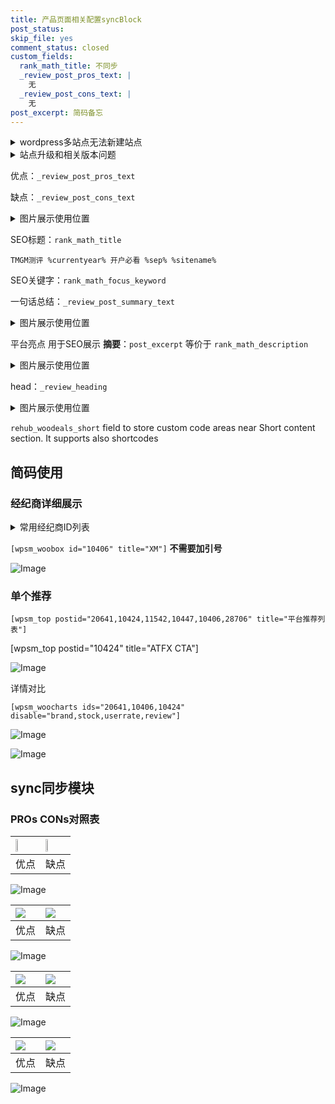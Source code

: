 ```yaml
---
title: 产品页面相关配置syncBlock
post_status: 
skip_file: yes
comment_status: closed
custom_fields:
  rank_math_title: 不同步
  _review_post_pros_text: |
    无
  _review_post_cons_text: |
    无
post_excerpt: 简码备忘
---
```

<details><summary>wordpress多站点无法新建站点</summary>

<li>和报错需要清理cookies一样的原因</li>
<li>wp-config.php里面<code>define( 'SUBDOMAIN_INSTALL', false );//子域名安装</code></li>
<li>新建子站点是用<code>define( 'SUBDOMAIN_INSTALL', true);//子域名安装</code> 完成以后，改成<code>false</code></li>
</details>

<details><summary>站点升级和相关版本问题</summary>

<p>wordpress：5.9.9
woocommerce：7.5.1
出现问题的地方：主题选项里面>><strong>Product layout >>compact style</strong></p>
<p>如何出现没有用过的字段 导致无法保存。先导出配置 然后进行修改，后面再次恢复即可。</p>
<p>出现部分字段无法显示时，需要返回默认布局后，对产品进行保存就好了。</p>
<p></p>
</details>

优点：`_review_post_pros_text`

缺点：`_review_post_cons_text`

<details><summary>图片展示使用位置</summary>

<img src="https://prod-files-secure.s3.us-west-2.amazonaws.com/39ed1227-6d7d-4570-be36-9ccd4a2c4241/f51d3d83-55d4-4bdf-9604-f37ec77ab556/Untitled.png?X-Amz-Algorithm=AWS4-HMAC-SHA256&X-Amz-Content-Sha256=UNSIGNED-PAYLOAD&X-Amz-Credential=ASIAZI2LB466TIYAQ627%2F20250601%2Fus-west-2%2Fs3%2Faws4_request&X-Amz-Date=20250601T105515Z&X-Amz-Expires=3600&X-Amz-Security-Token=IQoJb3JpZ2luX2VjEAkaCXVzLXdlc3QtMiJHMEUCIQCmB9qIPVcQTj1jbx38NRZEeXLLjEk%2B2WyxJJHf2svQOQIgDat6Sz%2B0fce%2BGZ7jyfDkxmTWuIqHNv9x2DrRbS8JQMsqiAQI0v%2F%2F%2F%2F%2F%2F%2F%2F%2F%2FARAAGgw2Mzc0MjMxODM4MDUiDDU5Q5DTgVg0n3zcjircA87Xqfu7ZKfInewgGhC6D2EE4v5Raf%2FzCfX%2F3tBzHwTKTkhcQFKzyRp5vU2eWn%2FDYp1IvyN9xk5vHvyr27Io9C1q4TPXQi%2Bn0cA%2B8vtNhGd9XNsO3B2CeA%2BJp8HezNuOYoiW5YSTv6Xz0SgWKUBOa%2F%2F2Vas8g4BCg%2FEKElPPWs6Ow4zweg8JRoArHFsVgGJEUWpwt8Yklyr8kssSURARfUzgBHN%2FWTYMsFxBF2TXulZvbrWcmqPAQmTagYo4PyT0C8g2zOnmYzxqH207emfNgN2%2FI1FyGqiB%2B2fFR69rR6rSiyfQv8tVD35DFV60RwihN0t1sRlfsFJ8C2wFcWVASFMz8GeQzuuIUBP%2B%2FbdlC03caBumlZuoo6dzVm0dUDsoEwF5rNptJyxRMWkcDRVkwLPgEEjq4H8jRhOqmOHZkELaPWQ%2BuCOMRp8q5UW7STmwTJNzLFqpw8In%2BIvEYUx2HQtyKiufPUfCiclHSmMmvxCknx7UbfOmeOkHUdRQYTcGDuTVPmqCm%2Ff9jNDGPWL%2Bymgo107BpfaGqUPJvKm%2FLRff8ZJKBJ7SWoOQ1gMW8fThL%2FBD21XgXm6zW9GxJjF5BcGCS2yAv6LDssQ2RAsdSprtK65S%2BmG7fQQaRXTDMKm18MEGOqUBWqvaBQ11B%2FC0uMeijpI5fd%2FT2Fd%2BOWfAAe3%2Frxs27BL00kZgtufn2ZYzRU0tpbIruO759vTMNTO4Riw96%2BOKM1nT93UmARdrLKOa3LB1iS9OI0XVlck0jkHctK2tRhYL3sppS%2F1YZwnHoVof7pJrcuJPuXN6HgDCVbRsWyEz8cTD%2FbtjA7mBTRYTLkwSd3GFWMZ1TAC0KvE6dyLY5nLEwA%2BEoJpT&X-Amz-Signature=4c03a2df23c95881e25dda934d8fc66d35c64d13c6a3025a5f849f8db9fd9ab7&X-Amz-SignedHeaders=host&x-id=GetObject" alt="Image">
</details>

SEO标题：`rank_math_title`

`TMGM测评 %currentyear% 开户必看 %sep% %sitename%`

SEO关键字：`rank_math_focus_keyword`

一句话总结：`_review_post_summary_text`

<details><summary>图片展示使用位置</summary>

<img src="https://prod-files-secure.s3.us-west-2.amazonaws.com/39ed1227-6d7d-4570-be36-9ccd4a2c4241/4b96a922-296c-4f4e-8630-d1c870cbce01/Untitled.png?X-Amz-Algorithm=AWS4-HMAC-SHA256&X-Amz-Content-Sha256=UNSIGNED-PAYLOAD&X-Amz-Credential=ASIAZI2LB4667SINLECY%2F20250601%2Fus-west-2%2Fs3%2Faws4_request&X-Amz-Date=20250601T105517Z&X-Amz-Expires=3600&X-Amz-Security-Token=IQoJb3JpZ2luX2VjEAoaCXVzLXdlc3QtMiJHMEUCIQDGoHapL0l5484Ih4yFlNSkdGq5SBeuxtRVizqPIy%2BUYgIgXyVwRD6T8cz2F9FF3IrMKL%2FHAaNzyBEt4ECezFWdWPgqiAQI0v%2F%2F%2F%2F%2F%2F%2F%2F%2F%2FARAAGgw2Mzc0MjMxODM4MDUiDIWZtbfZbVHBqu8FMircA7v3p32W2IrB4o3NcSqiN6Yym5ELSdOyzrXyl8xn60KNwj1rLudU8VjFfWKSqXAko0mQWdrmrV%2F9E%2FsL8QCOSobClyoJPf7NdtoZpppPmr6Zpkkl2jkGu1OWrwHuxdFCOIC%2BEjPX8jD7pOd9qN2sdcPoV6X3u2gsuuKXuYuhzqbYcIF3x2v9cjcUJWlXquGat%2BVVoAeMdr%2FRDm8iuP20yf6Q9DBoAwNfusteUS%2B32SAcQ%2BQDFY%2F2Ctkn2UWCLpvbUGNGIzAgSoW92Y1DNT7s4RXHEi%2B6ZJE5McCerxGABzgT%2FaOR3jxYBLWkWaReLUbQwIzLTeFMzGn6e5NnYxWEH5qSxjjbNC2sFu%2FzLvm5KVDeUC7HUXlEREgRJ8%2BMXKbDtzJzHSaj1N22QBk0z4P3bsw4BE%2F0iXUWgWKu3DKfYZq2NHu1d6s0SZR1F%2FgXlKzuG1DVeFsqza%2F8Jd74spPigl7GVXQXEJXhaXjJ14Jm1t65zpYBEkLIUzRYrIoM2rnhXh8C1hW3MTXliUTKh66ztflOC1sR%2BDaL%2F6G%2FD%2Bgj4C%2B3aK4tExYdEAR8oCUvCj06SfSeGR6vLsKpmM7sTfu2J1zhW7LlJHhLofCMHtvoTu1XqSSApoDlIEGpRC7oMKe28MEGOqUBkNrHCHHFeKShJqV6ZIiXJw5wIPL2P%2FpOy37hkttOEs8CbQkK8WDLyHemqkxXac6vyLGoKpCtVnIsQrbo47wTFlldbRvhBdvpc48krZfQpbTe8zydHsJ7JiSz34XXkRiyj19aSD1mQpYi1V5duxz7Lah1Kxfo7TVKfUhxvFDC44pftcsywQw1bxiwzztcTpcSqtgqQeM7ChJ5slszsPyxjTGaG4lo&X-Amz-Signature=b44aae4dca042417d3c10aa5795aa0a6999fa663fa97a0cf0768c0113e3029b5&X-Amz-SignedHeaders=host&x-id=GetObject" alt="Image">
</details>

平台亮点 用于SEO展示 **摘要**：`post_excerpt`  等价于 `rank_math_description`

<details><summary>图片展示使用位置</summary>

<img src="https://prod-files-secure.s3.us-west-2.amazonaws.com/39ed1227-6d7d-4570-be36-9ccd4a2c4241/1ee11f63-b60a-4dfe-a7a7-d58ff23b5d88/Untitled.png?X-Amz-Algorithm=AWS4-HMAC-SHA256&X-Amz-Content-Sha256=UNSIGNED-PAYLOAD&X-Amz-Credential=ASIAZI2LB466YHAIK7RY%2F20250601%2Fus-west-2%2Fs3%2Faws4_request&X-Amz-Date=20250601T105518Z&X-Amz-Expires=3600&X-Amz-Security-Token=IQoJb3JpZ2luX2VjEAkaCXVzLXdlc3QtMiJHMEUCIQCoTWttpaqat%2BdKqQF0DE%2B%2BJCpSRcV705W0QA0tP8UMtAIgS75ciPJTyUlXEOH6j8XCZAKAiM5BWiRzg4ny%2BahVOj0qiAQI0v%2F%2F%2F%2F%2F%2F%2F%2F%2F%2FARAAGgw2Mzc0MjMxODM4MDUiDGrYtu2nl60rz%2FcFaSrcAxxoBxMAGCyPvBRuOjdXdLslzGeAlOe1nfV7CpsoYJEXqEGIUl2EwGH%2BdbyTfhP8gFwXsh2BsYgP6HJIqN0bM7KL1dJJ0A%2FU0daL6f6%2BC%2BWmypBODUz0HLHDB%2F18dfRhRwOniomy%2BDQ0t1oLOp9UzhDfKqbujxg3dfgiULSZb7Gn5XUYc1T9R92nZ1stVeTVn09vSzPdUhOcmfI4WX6I03nU3S%2FPs0Wke2iu7YarwOKovRFRjKwez%2FWudKjZ6Rp9dbbsfhJ4rFZRu%2BTcuDLmQhR%2BhEdFt%2BHi1rrSP8zt2kFkAHxsmMzTyI22TQiAVEK1MrCuTPYi9bzvvIFZij%2Bcd0%2Ft7n0KWBCJDj4lbUUBCq%2FiMpuTVRtlZYo7axcyFhnsf22WGuZqTgk4brg7ACVPdAD8JZJxUdmYZMEOzNkRhezGncE5EOjvhEURSJ3qR022Za%2FUZ9UV2uxdoB2i8%2FSkVvZswiYVTZFXQu67Erck3Ry1ZbxoxFe2rqOrdVFtCInZgd9kO1WuckPQS%2BvSeV1GUn4Za4EoSDkADopwB0ZeW%2FP8SdB%2ButE9gZUfJDg79sQDZIOUMg3XpLce0zVl9RZ55p%2F%2FbUU0acHd7J5SPRJoyXY3XGx1nMZsYZCsyjGdMKO18MEGOqUBqNOx9UojLi9fY04r3SMOqj8qJX7FkNca7AhacpM3OZi2QjaJAQxaU7Vr3PG5kFw1BbwDHKNADP82rM3kT%2Fq3Ac9vBAmMnLchU%2FmAAhlDGlHeOtH4PmQzjS9byl314EFpkCBoZhi3qeXtBIAU2mP87F98A8kg9cPtaUpHaGvzGUgFaJgdqtxdFTJmVVlZUGGKLlJ3%2FFlEuDPziSuttmY3mwZBBzuX&X-Amz-Signature=30b1ce09f6b127bd271165e9e597d4d4785b6207f2457581f2c4a305eec7da3b&X-Amz-SignedHeaders=host&x-id=GetObject" alt="Image">
<img src="https://prod-files-secure.s3.us-west-2.amazonaws.com/39ed1227-6d7d-4570-be36-9ccd4a2c4241/ad4118b5-78d8-4fbe-801e-3b29b5d99c01/Untitled.png?X-Amz-Algorithm=AWS4-HMAC-SHA256&X-Amz-Content-Sha256=UNSIGNED-PAYLOAD&X-Amz-Credential=ASIAZI2LB466YHAIK7RY%2F20250601%2Fus-west-2%2Fs3%2Faws4_request&X-Amz-Date=20250601T105518Z&X-Amz-Expires=3600&X-Amz-Security-Token=IQoJb3JpZ2luX2VjEAkaCXVzLXdlc3QtMiJHMEUCIQCoTWttpaqat%2BdKqQF0DE%2B%2BJCpSRcV705W0QA0tP8UMtAIgS75ciPJTyUlXEOH6j8XCZAKAiM5BWiRzg4ny%2BahVOj0qiAQI0v%2F%2F%2F%2F%2F%2F%2F%2F%2F%2FARAAGgw2Mzc0MjMxODM4MDUiDGrYtu2nl60rz%2FcFaSrcAxxoBxMAGCyPvBRuOjdXdLslzGeAlOe1nfV7CpsoYJEXqEGIUl2EwGH%2BdbyTfhP8gFwXsh2BsYgP6HJIqN0bM7KL1dJJ0A%2FU0daL6f6%2BC%2BWmypBODUz0HLHDB%2F18dfRhRwOniomy%2BDQ0t1oLOp9UzhDfKqbujxg3dfgiULSZb7Gn5XUYc1T9R92nZ1stVeTVn09vSzPdUhOcmfI4WX6I03nU3S%2FPs0Wke2iu7YarwOKovRFRjKwez%2FWudKjZ6Rp9dbbsfhJ4rFZRu%2BTcuDLmQhR%2BhEdFt%2BHi1rrSP8zt2kFkAHxsmMzTyI22TQiAVEK1MrCuTPYi9bzvvIFZij%2Bcd0%2Ft7n0KWBCJDj4lbUUBCq%2FiMpuTVRtlZYo7axcyFhnsf22WGuZqTgk4brg7ACVPdAD8JZJxUdmYZMEOzNkRhezGncE5EOjvhEURSJ3qR022Za%2FUZ9UV2uxdoB2i8%2FSkVvZswiYVTZFXQu67Erck3Ry1ZbxoxFe2rqOrdVFtCInZgd9kO1WuckPQS%2BvSeV1GUn4Za4EoSDkADopwB0ZeW%2FP8SdB%2ButE9gZUfJDg79sQDZIOUMg3XpLce0zVl9RZ55p%2F%2FbUU0acHd7J5SPRJoyXY3XGx1nMZsYZCsyjGdMKO18MEGOqUBqNOx9UojLi9fY04r3SMOqj8qJX7FkNca7AhacpM3OZi2QjaJAQxaU7Vr3PG5kFw1BbwDHKNADP82rM3kT%2Fq3Ac9vBAmMnLchU%2FmAAhlDGlHeOtH4PmQzjS9byl314EFpkCBoZhi3qeXtBIAU2mP87F98A8kg9cPtaUpHaGvzGUgFaJgdqtxdFTJmVVlZUGGKLlJ3%2FFlEuDPziSuttmY3mwZBBzuX&X-Amz-Signature=233d70675b445b40ded546c39a4ce581373dde8a63ca1fa24e89fcb5c97d8fb8&X-Amz-SignedHeaders=host&x-id=GetObject" alt="Image">
<img src="https://prod-files-secure.s3.us-west-2.amazonaws.com/39ed1227-6d7d-4570-be36-9ccd4a2c4241/a38cf7c9-a79c-4b64-9e94-13589fe0758b/Untitled.png?X-Amz-Algorithm=AWS4-HMAC-SHA256&X-Amz-Content-Sha256=UNSIGNED-PAYLOAD&X-Amz-Credential=ASIAZI2LB466YHAIK7RY%2F20250601%2Fus-west-2%2Fs3%2Faws4_request&X-Amz-Date=20250601T105518Z&X-Amz-Expires=3600&X-Amz-Security-Token=IQoJb3JpZ2luX2VjEAkaCXVzLXdlc3QtMiJHMEUCIQCoTWttpaqat%2BdKqQF0DE%2B%2BJCpSRcV705W0QA0tP8UMtAIgS75ciPJTyUlXEOH6j8XCZAKAiM5BWiRzg4ny%2BahVOj0qiAQI0v%2F%2F%2F%2F%2F%2F%2F%2F%2F%2FARAAGgw2Mzc0MjMxODM4MDUiDGrYtu2nl60rz%2FcFaSrcAxxoBxMAGCyPvBRuOjdXdLslzGeAlOe1nfV7CpsoYJEXqEGIUl2EwGH%2BdbyTfhP8gFwXsh2BsYgP6HJIqN0bM7KL1dJJ0A%2FU0daL6f6%2BC%2BWmypBODUz0HLHDB%2F18dfRhRwOniomy%2BDQ0t1oLOp9UzhDfKqbujxg3dfgiULSZb7Gn5XUYc1T9R92nZ1stVeTVn09vSzPdUhOcmfI4WX6I03nU3S%2FPs0Wke2iu7YarwOKovRFRjKwez%2FWudKjZ6Rp9dbbsfhJ4rFZRu%2BTcuDLmQhR%2BhEdFt%2BHi1rrSP8zt2kFkAHxsmMzTyI22TQiAVEK1MrCuTPYi9bzvvIFZij%2Bcd0%2Ft7n0KWBCJDj4lbUUBCq%2FiMpuTVRtlZYo7axcyFhnsf22WGuZqTgk4brg7ACVPdAD8JZJxUdmYZMEOzNkRhezGncE5EOjvhEURSJ3qR022Za%2FUZ9UV2uxdoB2i8%2FSkVvZswiYVTZFXQu67Erck3Ry1ZbxoxFe2rqOrdVFtCInZgd9kO1WuckPQS%2BvSeV1GUn4Za4EoSDkADopwB0ZeW%2FP8SdB%2ButE9gZUfJDg79sQDZIOUMg3XpLce0zVl9RZ55p%2F%2FbUU0acHd7J5SPRJoyXY3XGx1nMZsYZCsyjGdMKO18MEGOqUBqNOx9UojLi9fY04r3SMOqj8qJX7FkNca7AhacpM3OZi2QjaJAQxaU7Vr3PG5kFw1BbwDHKNADP82rM3kT%2Fq3Ac9vBAmMnLchU%2FmAAhlDGlHeOtH4PmQzjS9byl314EFpkCBoZhi3qeXtBIAU2mP87F98A8kg9cPtaUpHaGvzGUgFaJgdqtxdFTJmVVlZUGGKLlJ3%2FFlEuDPziSuttmY3mwZBBzuX&X-Amz-Signature=bf1bd6e9690e60b3aed3f38a4ab89c6434fe8319ceab8a8df36c452b49a42cde&X-Amz-SignedHeaders=host&x-id=GetObject" alt="Image">
<img src="https://prod-files-secure.s3.us-west-2.amazonaws.com/39ed1227-6d7d-4570-be36-9ccd4a2c4241/7da6fc1e-d2ac-42ae-8c75-cb5749aa18f6/Untitled.png?X-Amz-Algorithm=AWS4-HMAC-SHA256&X-Amz-Content-Sha256=UNSIGNED-PAYLOAD&X-Amz-Credential=ASIAZI2LB466YHAIK7RY%2F20250601%2Fus-west-2%2Fs3%2Faws4_request&X-Amz-Date=20250601T105518Z&X-Amz-Expires=3600&X-Amz-Security-Token=IQoJb3JpZ2luX2VjEAkaCXVzLXdlc3QtMiJHMEUCIQCoTWttpaqat%2BdKqQF0DE%2B%2BJCpSRcV705W0QA0tP8UMtAIgS75ciPJTyUlXEOH6j8XCZAKAiM5BWiRzg4ny%2BahVOj0qiAQI0v%2F%2F%2F%2F%2F%2F%2F%2F%2F%2FARAAGgw2Mzc0MjMxODM4MDUiDGrYtu2nl60rz%2FcFaSrcAxxoBxMAGCyPvBRuOjdXdLslzGeAlOe1nfV7CpsoYJEXqEGIUl2EwGH%2BdbyTfhP8gFwXsh2BsYgP6HJIqN0bM7KL1dJJ0A%2FU0daL6f6%2BC%2BWmypBODUz0HLHDB%2F18dfRhRwOniomy%2BDQ0t1oLOp9UzhDfKqbujxg3dfgiULSZb7Gn5XUYc1T9R92nZ1stVeTVn09vSzPdUhOcmfI4WX6I03nU3S%2FPs0Wke2iu7YarwOKovRFRjKwez%2FWudKjZ6Rp9dbbsfhJ4rFZRu%2BTcuDLmQhR%2BhEdFt%2BHi1rrSP8zt2kFkAHxsmMzTyI22TQiAVEK1MrCuTPYi9bzvvIFZij%2Bcd0%2Ft7n0KWBCJDj4lbUUBCq%2FiMpuTVRtlZYo7axcyFhnsf22WGuZqTgk4brg7ACVPdAD8JZJxUdmYZMEOzNkRhezGncE5EOjvhEURSJ3qR022Za%2FUZ9UV2uxdoB2i8%2FSkVvZswiYVTZFXQu67Erck3Ry1ZbxoxFe2rqOrdVFtCInZgd9kO1WuckPQS%2BvSeV1GUn4Za4EoSDkADopwB0ZeW%2FP8SdB%2ButE9gZUfJDg79sQDZIOUMg3XpLce0zVl9RZ55p%2F%2FbUU0acHd7J5SPRJoyXY3XGx1nMZsYZCsyjGdMKO18MEGOqUBqNOx9UojLi9fY04r3SMOqj8qJX7FkNca7AhacpM3OZi2QjaJAQxaU7Vr3PG5kFw1BbwDHKNADP82rM3kT%2Fq3Ac9vBAmMnLchU%2FmAAhlDGlHeOtH4PmQzjS9byl314EFpkCBoZhi3qeXtBIAU2mP87F98A8kg9cPtaUpHaGvzGUgFaJgdqtxdFTJmVVlZUGGKLlJ3%2FFlEuDPziSuttmY3mwZBBzuX&X-Amz-Signature=aff5a80a8b3e8f7bd9a453ef13ccd3a1d2d2dd6fc61bc2e4b8cf598b820a0456&X-Amz-SignedHeaders=host&x-id=GetObject" alt="Image">
<img src="https://prod-files-secure.s3.us-west-2.amazonaws.com/39ed1227-6d7d-4570-be36-9ccd4a2c4241/7e97f40a-eaee-47f5-b2f9-475f96808fa7/Untitled.png?X-Amz-Algorithm=AWS4-HMAC-SHA256&X-Amz-Content-Sha256=UNSIGNED-PAYLOAD&X-Amz-Credential=ASIAZI2LB466YHAIK7RY%2F20250601%2Fus-west-2%2Fs3%2Faws4_request&X-Amz-Date=20250601T105518Z&X-Amz-Expires=3600&X-Amz-Security-Token=IQoJb3JpZ2luX2VjEAkaCXVzLXdlc3QtMiJHMEUCIQCoTWttpaqat%2BdKqQF0DE%2B%2BJCpSRcV705W0QA0tP8UMtAIgS75ciPJTyUlXEOH6j8XCZAKAiM5BWiRzg4ny%2BahVOj0qiAQI0v%2F%2F%2F%2F%2F%2F%2F%2F%2F%2FARAAGgw2Mzc0MjMxODM4MDUiDGrYtu2nl60rz%2FcFaSrcAxxoBxMAGCyPvBRuOjdXdLslzGeAlOe1nfV7CpsoYJEXqEGIUl2EwGH%2BdbyTfhP8gFwXsh2BsYgP6HJIqN0bM7KL1dJJ0A%2FU0daL6f6%2BC%2BWmypBODUz0HLHDB%2F18dfRhRwOniomy%2BDQ0t1oLOp9UzhDfKqbujxg3dfgiULSZb7Gn5XUYc1T9R92nZ1stVeTVn09vSzPdUhOcmfI4WX6I03nU3S%2FPs0Wke2iu7YarwOKovRFRjKwez%2FWudKjZ6Rp9dbbsfhJ4rFZRu%2BTcuDLmQhR%2BhEdFt%2BHi1rrSP8zt2kFkAHxsmMzTyI22TQiAVEK1MrCuTPYi9bzvvIFZij%2Bcd0%2Ft7n0KWBCJDj4lbUUBCq%2FiMpuTVRtlZYo7axcyFhnsf22WGuZqTgk4brg7ACVPdAD8JZJxUdmYZMEOzNkRhezGncE5EOjvhEURSJ3qR022Za%2FUZ9UV2uxdoB2i8%2FSkVvZswiYVTZFXQu67Erck3Ry1ZbxoxFe2rqOrdVFtCInZgd9kO1WuckPQS%2BvSeV1GUn4Za4EoSDkADopwB0ZeW%2FP8SdB%2ButE9gZUfJDg79sQDZIOUMg3XpLce0zVl9RZ55p%2F%2FbUU0acHd7J5SPRJoyXY3XGx1nMZsYZCsyjGdMKO18MEGOqUBqNOx9UojLi9fY04r3SMOqj8qJX7FkNca7AhacpM3OZi2QjaJAQxaU7Vr3PG5kFw1BbwDHKNADP82rM3kT%2Fq3Ac9vBAmMnLchU%2FmAAhlDGlHeOtH4PmQzjS9byl314EFpkCBoZhi3qeXtBIAU2mP87F98A8kg9cPtaUpHaGvzGUgFaJgdqtxdFTJmVVlZUGGKLlJ3%2FFlEuDPziSuttmY3mwZBBzuX&X-Amz-Signature=1c60d2d69da428511821f86df259936cf9f00c14662f2992912f38eee0de58c6&X-Amz-SignedHeaders=host&x-id=GetObject" alt="Image">
</details>

head：`_review_heading`

<details><summary>图片展示使用位置</summary>

<img src="https://prod-files-secure.s3.us-west-2.amazonaws.com/39ed1227-6d7d-4570-be36-9ccd4a2c4241/3a4650ad-9887-415c-889a-edd51fa54f27/Untitled.png?X-Amz-Algorithm=AWS4-HMAC-SHA256&X-Amz-Content-Sha256=UNSIGNED-PAYLOAD&X-Amz-Credential=ASIAZI2LB466ST4TMTHM%2F20250601%2Fus-west-2%2Fs3%2Faws4_request&X-Amz-Date=20250601T105518Z&X-Amz-Expires=3600&X-Amz-Security-Token=IQoJb3JpZ2luX2VjEAkaCXVzLXdlc3QtMiJIMEYCIQCJX94ydOE7B%2Fu0LmMD0YVp1bY2UdztmND9H0uq2ivPZAIhAO8isDRcsQUoQRJc9Bqy01UNhFd1B5%2Ftgvp4KqSA3KM0KogECNL%2F%2F%2F%2F%2F%2F%2F%2F%2F%2FwEQABoMNjM3NDIzMTgzODA1IgzSXZ1OeO%2Fk3FrSWJgq3AMdXVSCKDssMyZRTVOj5B4EmjkN0JWc3JlydxgKvb7pjk0qujfz7LVZQ7EFpBM2r6i0HxzgdnP1%2FbtHXaCeqoU3JvsRzhjgYIsItr4%2FVKuA0KBot3Uicd17sh8xMULOHbDQ%2Bzb1sNfQ5eFcFcWNY%2FVT37PTiVQJ%2FnKvmNchs0%2FziErEf60g0RXKt6meTsA3TPN0ZzpVs6rpPfzKBSNNRaeRtN%2FBo3Opgnlv5InU5xCCBH%2BZQz7eHtXLMhPWjkq8Gwjx0cs87AV894L6daa%2Bn%2FiP8MetXPT2DPrhZXENh%2BfzFlZuX7cAo93mqnK94fGYvGj8s5YgLhxzgf8Fp8t7l5L%2F0iMnivend1YYc1bra3xFofluR49Ms3DeiHNT2Z75yciIT5pfD4kfyoAIHCARX9Dj2a6XhBH4fpxT5spQDvxZ5gujzJHFxDUzYIFAoRXR9KJtedkAz%2BeVQWxdZRqjo4w%2BclhyYgf4EtbLD%2BTnhxy7MFRrsh62FUK7SRh3bbKEaWijR9moykgvAOx%2F9cas0Q0yA82PMAVVZFHxump19UFDIPM0n7c0Ocj4hxbar398VVdqEUtsWYaDrz0dkkk%2FFOWToIvYs%2B7RrTnxAU7XbHtaAXpnVAi%2FHel7LV1yqzCttfDBBjqkAfndObKDNQSoDUoLy%2FNuva0U1iiw%2FbnbzfGnN8MjF%2BG%2BcYA%2Bdv6jIFMlGVeT93iJrmFJNYGAqGUUaKS619xwikmMluHJuzVyWenb%2FRjgO0ny5y1ccN%2FtorCPOjNB0XZvkr6ACGiK6yjdUoJFpTml3tQPvkjT%2FwhSjt18l6Y4GpNnDHs%2FFoMh37MP0EC2%2FPX%2BWAEa5xpZ4RrrQtRUyW2jorzPux58&X-Amz-Signature=995bd8806b00a3f7e2e6b7749dc6918eb1f5d7a64080d1871e49720d1d50bb57&X-Amz-SignedHeaders=host&x-id=GetObject" alt="Image">
</details>

`rehub_woodeals_short`	field to store custom code areas near Short content section. It supports also shortcodes



## 简码使用

### 经纪商详细展示

<details><summary>常用经纪商ID列表</summary>

<pre><code class="php">嘉盛 ===> 20641  [wpsm_woobox id="20641" title="嘉盛"]
易信easymarkets ===> 11542  [wpsm_woobox id="11542" title="易信easymarkets"]
ATFX外汇 ===> 10424  [wpsm_woobox id="10424" title="ATFX"]
XM ===> 10406  [wpsm_woobox id="10406" title="XM"]
TMGM ===> 29622  [wpsm_woobox id="29622" title="TMGM"]
HYCM ===> 10447  [wpsm_woobox id="10447" title="HYCM"]
fpmarkets澳福外汇 ===> 20639  [wpsm_woobox id="20639" title="fpmarkets澳福外汇"]</code></pre>
</details>

`[wpsm_woobox id="10406" title="XM"]` **不需要加引号**

![Image](https://prod-files-secure.s3.us-west-2.amazonaws.com/39ed1227-6d7d-4570-be36-9ccd4a2c4241/4f898f9d-0fa7-4e43-acd3-ac6bc7be575a/Untitled.png?X-Amz-Algorithm=AWS4-HMAC-SHA256&X-Amz-Content-Sha256=UNSIGNED-PAYLOAD&X-Amz-Credential=ASIAZI2LB4665ITMG3JR%2F20250601%2Fus-west-2%2Fs3%2Faws4_request&X-Amz-Date=20250601T105514Z&X-Amz-Expires=3600&X-Amz-Security-Token=IQoJb3JpZ2luX2VjEAoaCXVzLXdlc3QtMiJHMEUCICHsqLXCJ6A%2F3lc8TJcBw30z9kco5Z72uQnl4qK0XvsCAiEAiiiSGRAmuoqtWBWsK%2BYlnXWgm%2FCZHLJn7FkUs2RYl%2BgqiAQI0v%2F%2F%2F%2F%2F%2F%2F%2F%2F%2FARAAGgw2Mzc0MjMxODM4MDUiDMSCOoOEd%2FDYjUNo2SrcAxW9EadpEiGLXuKDtdRSrCNXanrgMYIU9YnmQl5LGnWfudSF%2FaDvQhWEKuHvwHgJw8hujnpXquo7wMquPTqHoxPYTg3lonmGxURxqnDzkO0F3NRDoeHNZopt94JObH6Hb1ER%2BtCXS62Df9fsYyZUPQiEtgp4nAfi7y%2FSJEA4Qrf5jH4qRqYeji2kEXawCmjVVLpB7JpMdzE5JNRvt%2Fs1eGWm2IiqLRKPIePbJ84ZvuZIxP%2FiBbeHBEJslTaJIAEl0RvqLKVnXt6B%2Bsba%2Ba5rG6DpTz2QO0zVp4fguthtNd6PPr%2BDvnhNqNrYjJNgethK%2B6vp%2FWH8kOscFaGDQJ2DwwOPpTP9WOCArMVe8E5cTScnWPf80T8bypULrZvcaYf%2FhVw3pwCFU%2BHKL%2BPKZldSZSHWMDe1JDn1JomkqYcIaGbFvXSGRuKTaRp4gB%2BtlAuiosi68tTWl2MDyv8Yg1l%2BHjpjRwzShwrrRvD7DzvDgWRGyddSb%2B73kUvC9rrwlDdhVpSpfS7UxJctbY3MXB3HgJzP5Noej3KQGyFGmiZ1QaAvcZmAfqe2JlP13ZHNOvI1pbsIUnemzliWsqfRBpGgCuyPkZ0CL54eG2QofzbWwZ%2FPp1zPfGfjGAYhmCzcMK228MEGOqUBecOt%2Bz2TB0aRWllAu2G%2B1wUshOEhxD%2BewY4yUQo3vTlw1lmgoQslGKXwh8lXfvC3pZyg9TRpMg1iM2TAKNTlyGPn48EhfwTFhehXUkUf9aq0xtRf7Gm2G4UbYfdsYuoibxC3aEUqReGQLmSvLAGLmBbOBQTSJFiHYsynzY8hWIOOubI4od%2BDat8ysIc8lSmRGsDCWe%2FHlbAlUdHzBxuB6KvNyjtw&X-Amz-Signature=779fa8669fb926ab8ea0922defc9cc6e6a9c814fa9ce136fad1404248a9a057a&X-Amz-SignedHeaders=host&x-id=GetObject)

### 单个推荐
`[wpsm_top postid="20641,10424,11542,10447,10406,28706" title="平台推荐列表"]`

[wpsm_top postid="10424" title="ATFX CTA"]

![Image](https://prod-files-secure.s3.us-west-2.amazonaws.com/39ed1227-6d7d-4570-be36-9ccd4a2c4241/5ac620dc-51a8-48b6-b55d-91f47299193c/Untitled.png?X-Amz-Algorithm=AWS4-HMAC-SHA256&X-Amz-Content-Sha256=UNSIGNED-PAYLOAD&X-Amz-Credential=ASIAZI2LB4665ITMG3JR%2F20250601%2Fus-west-2%2Fs3%2Faws4_request&X-Amz-Date=20250601T105514Z&X-Amz-Expires=3600&X-Amz-Security-Token=IQoJb3JpZ2luX2VjEAoaCXVzLXdlc3QtMiJHMEUCICHsqLXCJ6A%2F3lc8TJcBw30z9kco5Z72uQnl4qK0XvsCAiEAiiiSGRAmuoqtWBWsK%2BYlnXWgm%2FCZHLJn7FkUs2RYl%2BgqiAQI0v%2F%2F%2F%2F%2F%2F%2F%2F%2F%2FARAAGgw2Mzc0MjMxODM4MDUiDMSCOoOEd%2FDYjUNo2SrcAxW9EadpEiGLXuKDtdRSrCNXanrgMYIU9YnmQl5LGnWfudSF%2FaDvQhWEKuHvwHgJw8hujnpXquo7wMquPTqHoxPYTg3lonmGxURxqnDzkO0F3NRDoeHNZopt94JObH6Hb1ER%2BtCXS62Df9fsYyZUPQiEtgp4nAfi7y%2FSJEA4Qrf5jH4qRqYeji2kEXawCmjVVLpB7JpMdzE5JNRvt%2Fs1eGWm2IiqLRKPIePbJ84ZvuZIxP%2FiBbeHBEJslTaJIAEl0RvqLKVnXt6B%2Bsba%2Ba5rG6DpTz2QO0zVp4fguthtNd6PPr%2BDvnhNqNrYjJNgethK%2B6vp%2FWH8kOscFaGDQJ2DwwOPpTP9WOCArMVe8E5cTScnWPf80T8bypULrZvcaYf%2FhVw3pwCFU%2BHKL%2BPKZldSZSHWMDe1JDn1JomkqYcIaGbFvXSGRuKTaRp4gB%2BtlAuiosi68tTWl2MDyv8Yg1l%2BHjpjRwzShwrrRvD7DzvDgWRGyddSb%2B73kUvC9rrwlDdhVpSpfS7UxJctbY3MXB3HgJzP5Noej3KQGyFGmiZ1QaAvcZmAfqe2JlP13ZHNOvI1pbsIUnemzliWsqfRBpGgCuyPkZ0CL54eG2QofzbWwZ%2FPp1zPfGfjGAYhmCzcMK228MEGOqUBecOt%2Bz2TB0aRWllAu2G%2B1wUshOEhxD%2BewY4yUQo3vTlw1lmgoQslGKXwh8lXfvC3pZyg9TRpMg1iM2TAKNTlyGPn48EhfwTFhehXUkUf9aq0xtRf7Gm2G4UbYfdsYuoibxC3aEUqReGQLmSvLAGLmBbOBQTSJFiHYsynzY8hWIOOubI4od%2BDat8ysIc8lSmRGsDCWe%2FHlbAlUdHzBxuB6KvNyjtw&X-Amz-Signature=4cfa91abc973753c0a46c9355051a237e36f96f29efe54cfccbf587995d47dec&X-Amz-SignedHeaders=host&x-id=GetObject)

详情对比

`[wpsm_woocharts ids="20641,10406,10424" disable="brand,stock,userrate,review"]`

![Image](https://prod-files-secure.s3.us-west-2.amazonaws.com/39ed1227-6d7d-4570-be36-9ccd4a2c4241/bf3ba45f-b9f3-4295-8aef-b4a495fd25f4/Untitled.png?X-Amz-Algorithm=AWS4-HMAC-SHA256&X-Amz-Content-Sha256=UNSIGNED-PAYLOAD&X-Amz-Credential=ASIAZI2LB4665ITMG3JR%2F20250601%2Fus-west-2%2Fs3%2Faws4_request&X-Amz-Date=20250601T105514Z&X-Amz-Expires=3600&X-Amz-Security-Token=IQoJb3JpZ2luX2VjEAoaCXVzLXdlc3QtMiJHMEUCICHsqLXCJ6A%2F3lc8TJcBw30z9kco5Z72uQnl4qK0XvsCAiEAiiiSGRAmuoqtWBWsK%2BYlnXWgm%2FCZHLJn7FkUs2RYl%2BgqiAQI0v%2F%2F%2F%2F%2F%2F%2F%2F%2F%2FARAAGgw2Mzc0MjMxODM4MDUiDMSCOoOEd%2FDYjUNo2SrcAxW9EadpEiGLXuKDtdRSrCNXanrgMYIU9YnmQl5LGnWfudSF%2FaDvQhWEKuHvwHgJw8hujnpXquo7wMquPTqHoxPYTg3lonmGxURxqnDzkO0F3NRDoeHNZopt94JObH6Hb1ER%2BtCXS62Df9fsYyZUPQiEtgp4nAfi7y%2FSJEA4Qrf5jH4qRqYeji2kEXawCmjVVLpB7JpMdzE5JNRvt%2Fs1eGWm2IiqLRKPIePbJ84ZvuZIxP%2FiBbeHBEJslTaJIAEl0RvqLKVnXt6B%2Bsba%2Ba5rG6DpTz2QO0zVp4fguthtNd6PPr%2BDvnhNqNrYjJNgethK%2B6vp%2FWH8kOscFaGDQJ2DwwOPpTP9WOCArMVe8E5cTScnWPf80T8bypULrZvcaYf%2FhVw3pwCFU%2BHKL%2BPKZldSZSHWMDe1JDn1JomkqYcIaGbFvXSGRuKTaRp4gB%2BtlAuiosi68tTWl2MDyv8Yg1l%2BHjpjRwzShwrrRvD7DzvDgWRGyddSb%2B73kUvC9rrwlDdhVpSpfS7UxJctbY3MXB3HgJzP5Noej3KQGyFGmiZ1QaAvcZmAfqe2JlP13ZHNOvI1pbsIUnemzliWsqfRBpGgCuyPkZ0CL54eG2QofzbWwZ%2FPp1zPfGfjGAYhmCzcMK228MEGOqUBecOt%2Bz2TB0aRWllAu2G%2B1wUshOEhxD%2BewY4yUQo3vTlw1lmgoQslGKXwh8lXfvC3pZyg9TRpMg1iM2TAKNTlyGPn48EhfwTFhehXUkUf9aq0xtRf7Gm2G4UbYfdsYuoibxC3aEUqReGQLmSvLAGLmBbOBQTSJFiHYsynzY8hWIOOubI4od%2BDat8ysIc8lSmRGsDCWe%2FHlbAlUdHzBxuB6KvNyjtw&X-Amz-Signature=7d697c9cd5f9acdaf89a80ad7fd1a8abe7b33bc05e23a5793ce86e2f58624069&X-Amz-SignedHeaders=host&x-id=GetObject)

![Image](https://prod-files-secure.s3.us-west-2.amazonaws.com/39ed1227-6d7d-4570-be36-9ccd4a2c4241/30bc56ef-f383-4b48-9768-2ebc9e436ec0/Untitled.png?X-Amz-Algorithm=AWS4-HMAC-SHA256&X-Amz-Content-Sha256=UNSIGNED-PAYLOAD&X-Amz-Credential=ASIAZI2LB4665ITMG3JR%2F20250601%2Fus-west-2%2Fs3%2Faws4_request&X-Amz-Date=20250601T105514Z&X-Amz-Expires=3600&X-Amz-Security-Token=IQoJb3JpZ2luX2VjEAoaCXVzLXdlc3QtMiJHMEUCICHsqLXCJ6A%2F3lc8TJcBw30z9kco5Z72uQnl4qK0XvsCAiEAiiiSGRAmuoqtWBWsK%2BYlnXWgm%2FCZHLJn7FkUs2RYl%2BgqiAQI0v%2F%2F%2F%2F%2F%2F%2F%2F%2F%2FARAAGgw2Mzc0MjMxODM4MDUiDMSCOoOEd%2FDYjUNo2SrcAxW9EadpEiGLXuKDtdRSrCNXanrgMYIU9YnmQl5LGnWfudSF%2FaDvQhWEKuHvwHgJw8hujnpXquo7wMquPTqHoxPYTg3lonmGxURxqnDzkO0F3NRDoeHNZopt94JObH6Hb1ER%2BtCXS62Df9fsYyZUPQiEtgp4nAfi7y%2FSJEA4Qrf5jH4qRqYeji2kEXawCmjVVLpB7JpMdzE5JNRvt%2Fs1eGWm2IiqLRKPIePbJ84ZvuZIxP%2FiBbeHBEJslTaJIAEl0RvqLKVnXt6B%2Bsba%2Ba5rG6DpTz2QO0zVp4fguthtNd6PPr%2BDvnhNqNrYjJNgethK%2B6vp%2FWH8kOscFaGDQJ2DwwOPpTP9WOCArMVe8E5cTScnWPf80T8bypULrZvcaYf%2FhVw3pwCFU%2BHKL%2BPKZldSZSHWMDe1JDn1JomkqYcIaGbFvXSGRuKTaRp4gB%2BtlAuiosi68tTWl2MDyv8Yg1l%2BHjpjRwzShwrrRvD7DzvDgWRGyddSb%2B73kUvC9rrwlDdhVpSpfS7UxJctbY3MXB3HgJzP5Noej3KQGyFGmiZ1QaAvcZmAfqe2JlP13ZHNOvI1pbsIUnemzliWsqfRBpGgCuyPkZ0CL54eG2QofzbWwZ%2FPp1zPfGfjGAYhmCzcMK228MEGOqUBecOt%2Bz2TB0aRWllAu2G%2B1wUshOEhxD%2BewY4yUQo3vTlw1lmgoQslGKXwh8lXfvC3pZyg9TRpMg1iM2TAKNTlyGPn48EhfwTFhehXUkUf9aq0xtRf7Gm2G4UbYfdsYuoibxC3aEUqReGQLmSvLAGLmBbOBQTSJFiHYsynzY8hWIOOubI4od%2BDat8ysIc8lSmRGsDCWe%2FHlbAlUdHzBxuB6KvNyjtw&X-Amz-Signature=2bf2fa83b43166ad1670e6446e07112dc128e8406a096da7c1d2fb27c724d814&X-Amz-SignedHeaders=host&x-id=GetObject)

## sync同步模块

### PROs CONs对照表

| <img src="https://cdn.ifttt.fun/gh/jarlin8/OSS@main/icons/customize/pros.svg" height="auto" width="37.3%"> | <img src="https://cdn.ifttt.fun/gh/jarlin8/OSS@main/icons/customize/cons.svg" height="auto" width="28.8%"> |
| :--- | :--- |
| 优点 | 缺点 |

![Image](https://prod-files-secure.s3.us-west-2.amazonaws.com/39ed1227-6d7d-4570-be36-9ccd4a2c4241/8742b755-dfb5-4004-9a5f-d6e561664bd8/Untitled.png?X-Amz-Algorithm=AWS4-HMAC-SHA256&X-Amz-Content-Sha256=UNSIGNED-PAYLOAD&X-Amz-Credential=ASIAZI2LB4665ITMG3JR%2F20250601%2Fus-west-2%2Fs3%2Faws4_request&X-Amz-Date=20250601T105514Z&X-Amz-Expires=3600&X-Amz-Security-Token=IQoJb3JpZ2luX2VjEAoaCXVzLXdlc3QtMiJHMEUCICHsqLXCJ6A%2F3lc8TJcBw30z9kco5Z72uQnl4qK0XvsCAiEAiiiSGRAmuoqtWBWsK%2BYlnXWgm%2FCZHLJn7FkUs2RYl%2BgqiAQI0v%2F%2F%2F%2F%2F%2F%2F%2F%2F%2FARAAGgw2Mzc0MjMxODM4MDUiDMSCOoOEd%2FDYjUNo2SrcAxW9EadpEiGLXuKDtdRSrCNXanrgMYIU9YnmQl5LGnWfudSF%2FaDvQhWEKuHvwHgJw8hujnpXquo7wMquPTqHoxPYTg3lonmGxURxqnDzkO0F3NRDoeHNZopt94JObH6Hb1ER%2BtCXS62Df9fsYyZUPQiEtgp4nAfi7y%2FSJEA4Qrf5jH4qRqYeji2kEXawCmjVVLpB7JpMdzE5JNRvt%2Fs1eGWm2IiqLRKPIePbJ84ZvuZIxP%2FiBbeHBEJslTaJIAEl0RvqLKVnXt6B%2Bsba%2Ba5rG6DpTz2QO0zVp4fguthtNd6PPr%2BDvnhNqNrYjJNgethK%2B6vp%2FWH8kOscFaGDQJ2DwwOPpTP9WOCArMVe8E5cTScnWPf80T8bypULrZvcaYf%2FhVw3pwCFU%2BHKL%2BPKZldSZSHWMDe1JDn1JomkqYcIaGbFvXSGRuKTaRp4gB%2BtlAuiosi68tTWl2MDyv8Yg1l%2BHjpjRwzShwrrRvD7DzvDgWRGyddSb%2B73kUvC9rrwlDdhVpSpfS7UxJctbY3MXB3HgJzP5Noej3KQGyFGmiZ1QaAvcZmAfqe2JlP13ZHNOvI1pbsIUnemzliWsqfRBpGgCuyPkZ0CL54eG2QofzbWwZ%2FPp1zPfGfjGAYhmCzcMK228MEGOqUBecOt%2Bz2TB0aRWllAu2G%2B1wUshOEhxD%2BewY4yUQo3vTlw1lmgoQslGKXwh8lXfvC3pZyg9TRpMg1iM2TAKNTlyGPn48EhfwTFhehXUkUf9aq0xtRf7Gm2G4UbYfdsYuoibxC3aEUqReGQLmSvLAGLmBbOBQTSJFiHYsynzY8hWIOOubI4od%2BDat8ysIc8lSmRGsDCWe%2FHlbAlUdHzBxuB6KvNyjtw&X-Amz-Signature=981e9825a6c10a994d62fed6ea7a9b2f28e11709f551f4cbb94170b52fd0065f&X-Amz-SignedHeaders=host&x-id=GetObject)

| <img src="https://cdn.ifttt.fun/gh/jarlin8/OSS@main/icons/customize/pros1.svg" height="auto"> | <img src="https://cdn.ifttt.fun/gh/jarlin8/OSS@main/icons/customize/cons1.svg" height="auto"> |
| :--- | :--- |
| 优点 | 缺点 |

![Image](https://prod-files-secure.s3.us-west-2.amazonaws.com/39ed1227-6d7d-4570-be36-9ccd4a2c4241/806358f8-c9c4-4e17-bb35-c6c76a5397a5/Untitled.png?X-Amz-Algorithm=AWS4-HMAC-SHA256&X-Amz-Content-Sha256=UNSIGNED-PAYLOAD&X-Amz-Credential=ASIAZI2LB4665ITMG3JR%2F20250601%2Fus-west-2%2Fs3%2Faws4_request&X-Amz-Date=20250601T105514Z&X-Amz-Expires=3600&X-Amz-Security-Token=IQoJb3JpZ2luX2VjEAoaCXVzLXdlc3QtMiJHMEUCICHsqLXCJ6A%2F3lc8TJcBw30z9kco5Z72uQnl4qK0XvsCAiEAiiiSGRAmuoqtWBWsK%2BYlnXWgm%2FCZHLJn7FkUs2RYl%2BgqiAQI0v%2F%2F%2F%2F%2F%2F%2F%2F%2F%2FARAAGgw2Mzc0MjMxODM4MDUiDMSCOoOEd%2FDYjUNo2SrcAxW9EadpEiGLXuKDtdRSrCNXanrgMYIU9YnmQl5LGnWfudSF%2FaDvQhWEKuHvwHgJw8hujnpXquo7wMquPTqHoxPYTg3lonmGxURxqnDzkO0F3NRDoeHNZopt94JObH6Hb1ER%2BtCXS62Df9fsYyZUPQiEtgp4nAfi7y%2FSJEA4Qrf5jH4qRqYeji2kEXawCmjVVLpB7JpMdzE5JNRvt%2Fs1eGWm2IiqLRKPIePbJ84ZvuZIxP%2FiBbeHBEJslTaJIAEl0RvqLKVnXt6B%2Bsba%2Ba5rG6DpTz2QO0zVp4fguthtNd6PPr%2BDvnhNqNrYjJNgethK%2B6vp%2FWH8kOscFaGDQJ2DwwOPpTP9WOCArMVe8E5cTScnWPf80T8bypULrZvcaYf%2FhVw3pwCFU%2BHKL%2BPKZldSZSHWMDe1JDn1JomkqYcIaGbFvXSGRuKTaRp4gB%2BtlAuiosi68tTWl2MDyv8Yg1l%2BHjpjRwzShwrrRvD7DzvDgWRGyddSb%2B73kUvC9rrwlDdhVpSpfS7UxJctbY3MXB3HgJzP5Noej3KQGyFGmiZ1QaAvcZmAfqe2JlP13ZHNOvI1pbsIUnemzliWsqfRBpGgCuyPkZ0CL54eG2QofzbWwZ%2FPp1zPfGfjGAYhmCzcMK228MEGOqUBecOt%2Bz2TB0aRWllAu2G%2B1wUshOEhxD%2BewY4yUQo3vTlw1lmgoQslGKXwh8lXfvC3pZyg9TRpMg1iM2TAKNTlyGPn48EhfwTFhehXUkUf9aq0xtRf7Gm2G4UbYfdsYuoibxC3aEUqReGQLmSvLAGLmBbOBQTSJFiHYsynzY8hWIOOubI4od%2BDat8ysIc8lSmRGsDCWe%2FHlbAlUdHzBxuB6KvNyjtw&X-Amz-Signature=20c7251f9149295db9bf506b3e746ad9bfe5bb0cb3250fc43ceeacbb4e837f53&X-Amz-SignedHeaders=host&x-id=GetObject)

| <img src="https://cdn.ifttt.fun/gh/jarlin8/OSS@main/icons/customize/pros2.svg" height="auto"> | <img src="https://cdn.ifttt.fun/gh/jarlin8/OSS@main/icons/customize/cons2.svg" height="auto"> |
| :--- | :--- |
| 优点 | 缺点 |

![Image](https://prod-files-secure.s3.us-west-2.amazonaws.com/39ed1227-6d7d-4570-be36-9ccd4a2c4241/a9245ec9-70dd-4005-b534-0d54315fc5f3/Untitled.png?X-Amz-Algorithm=AWS4-HMAC-SHA256&X-Amz-Content-Sha256=UNSIGNED-PAYLOAD&X-Amz-Credential=ASIAZI2LB4665ITMG3JR%2F20250601%2Fus-west-2%2Fs3%2Faws4_request&X-Amz-Date=20250601T105514Z&X-Amz-Expires=3600&X-Amz-Security-Token=IQoJb3JpZ2luX2VjEAoaCXVzLXdlc3QtMiJHMEUCICHsqLXCJ6A%2F3lc8TJcBw30z9kco5Z72uQnl4qK0XvsCAiEAiiiSGRAmuoqtWBWsK%2BYlnXWgm%2FCZHLJn7FkUs2RYl%2BgqiAQI0v%2F%2F%2F%2F%2F%2F%2F%2F%2F%2FARAAGgw2Mzc0MjMxODM4MDUiDMSCOoOEd%2FDYjUNo2SrcAxW9EadpEiGLXuKDtdRSrCNXanrgMYIU9YnmQl5LGnWfudSF%2FaDvQhWEKuHvwHgJw8hujnpXquo7wMquPTqHoxPYTg3lonmGxURxqnDzkO0F3NRDoeHNZopt94JObH6Hb1ER%2BtCXS62Df9fsYyZUPQiEtgp4nAfi7y%2FSJEA4Qrf5jH4qRqYeji2kEXawCmjVVLpB7JpMdzE5JNRvt%2Fs1eGWm2IiqLRKPIePbJ84ZvuZIxP%2FiBbeHBEJslTaJIAEl0RvqLKVnXt6B%2Bsba%2Ba5rG6DpTz2QO0zVp4fguthtNd6PPr%2BDvnhNqNrYjJNgethK%2B6vp%2FWH8kOscFaGDQJ2DwwOPpTP9WOCArMVe8E5cTScnWPf80T8bypULrZvcaYf%2FhVw3pwCFU%2BHKL%2BPKZldSZSHWMDe1JDn1JomkqYcIaGbFvXSGRuKTaRp4gB%2BtlAuiosi68tTWl2MDyv8Yg1l%2BHjpjRwzShwrrRvD7DzvDgWRGyddSb%2B73kUvC9rrwlDdhVpSpfS7UxJctbY3MXB3HgJzP5Noej3KQGyFGmiZ1QaAvcZmAfqe2JlP13ZHNOvI1pbsIUnemzliWsqfRBpGgCuyPkZ0CL54eG2QofzbWwZ%2FPp1zPfGfjGAYhmCzcMK228MEGOqUBecOt%2Bz2TB0aRWllAu2G%2B1wUshOEhxD%2BewY4yUQo3vTlw1lmgoQslGKXwh8lXfvC3pZyg9TRpMg1iM2TAKNTlyGPn48EhfwTFhehXUkUf9aq0xtRf7Gm2G4UbYfdsYuoibxC3aEUqReGQLmSvLAGLmBbOBQTSJFiHYsynzY8hWIOOubI4od%2BDat8ysIc8lSmRGsDCWe%2FHlbAlUdHzBxuB6KvNyjtw&X-Amz-Signature=9de09f0b6e9e58d0346db35c398968b98237af578aa068635521f50c1a900f49&X-Amz-SignedHeaders=host&x-id=GetObject)

| <img src="https://cdn.ifttt.fun/gh/jarlin8/OSS@main/icons/customize/pros3.svg" height="auto"> | <img src="https://cdn.ifttt.fun/gh/jarlin8/OSS@main/icons/customize/cons3.svg" height="auto"> |
| :--- | :--- |
| 优点 | 缺点 |

![Image](https://prod-files-secure.s3.us-west-2.amazonaws.com/39ed1227-6d7d-4570-be36-9ccd4a2c4241/e1e580a2-2e5c-4780-9ff4-19c318fc2284/Untitled.png?X-Amz-Algorithm=AWS4-HMAC-SHA256&X-Amz-Content-Sha256=UNSIGNED-PAYLOAD&X-Amz-Credential=ASIAZI2LB4665ITMG3JR%2F20250601%2Fus-west-2%2Fs3%2Faws4_request&X-Amz-Date=20250601T105514Z&X-Amz-Expires=3600&X-Amz-Security-Token=IQoJb3JpZ2luX2VjEAoaCXVzLXdlc3QtMiJHMEUCICHsqLXCJ6A%2F3lc8TJcBw30z9kco5Z72uQnl4qK0XvsCAiEAiiiSGRAmuoqtWBWsK%2BYlnXWgm%2FCZHLJn7FkUs2RYl%2BgqiAQI0v%2F%2F%2F%2F%2F%2F%2F%2F%2F%2FARAAGgw2Mzc0MjMxODM4MDUiDMSCOoOEd%2FDYjUNo2SrcAxW9EadpEiGLXuKDtdRSrCNXanrgMYIU9YnmQl5LGnWfudSF%2FaDvQhWEKuHvwHgJw8hujnpXquo7wMquPTqHoxPYTg3lonmGxURxqnDzkO0F3NRDoeHNZopt94JObH6Hb1ER%2BtCXS62Df9fsYyZUPQiEtgp4nAfi7y%2FSJEA4Qrf5jH4qRqYeji2kEXawCmjVVLpB7JpMdzE5JNRvt%2Fs1eGWm2IiqLRKPIePbJ84ZvuZIxP%2FiBbeHBEJslTaJIAEl0RvqLKVnXt6B%2Bsba%2Ba5rG6DpTz2QO0zVp4fguthtNd6PPr%2BDvnhNqNrYjJNgethK%2B6vp%2FWH8kOscFaGDQJ2DwwOPpTP9WOCArMVe8E5cTScnWPf80T8bypULrZvcaYf%2FhVw3pwCFU%2BHKL%2BPKZldSZSHWMDe1JDn1JomkqYcIaGbFvXSGRuKTaRp4gB%2BtlAuiosi68tTWl2MDyv8Yg1l%2BHjpjRwzShwrrRvD7DzvDgWRGyddSb%2B73kUvC9rrwlDdhVpSpfS7UxJctbY3MXB3HgJzP5Noej3KQGyFGmiZ1QaAvcZmAfqe2JlP13ZHNOvI1pbsIUnemzliWsqfRBpGgCuyPkZ0CL54eG2QofzbWwZ%2FPp1zPfGfjGAYhmCzcMK228MEGOqUBecOt%2Bz2TB0aRWllAu2G%2B1wUshOEhxD%2BewY4yUQo3vTlw1lmgoQslGKXwh8lXfvC3pZyg9TRpMg1iM2TAKNTlyGPn48EhfwTFhehXUkUf9aq0xtRf7Gm2G4UbYfdsYuoibxC3aEUqReGQLmSvLAGLmBbOBQTSJFiHYsynzY8hWIOOubI4od%2BDat8ysIc8lSmRGsDCWe%2FHlbAlUdHzBxuB6KvNyjtw&X-Amz-Signature=96baad2390b4a6134af3b15cbb68bd3bf34d016b3752f4cb5a77c2d1a8c81c23&X-Amz-SignedHeaders=host&x-id=GetObject)